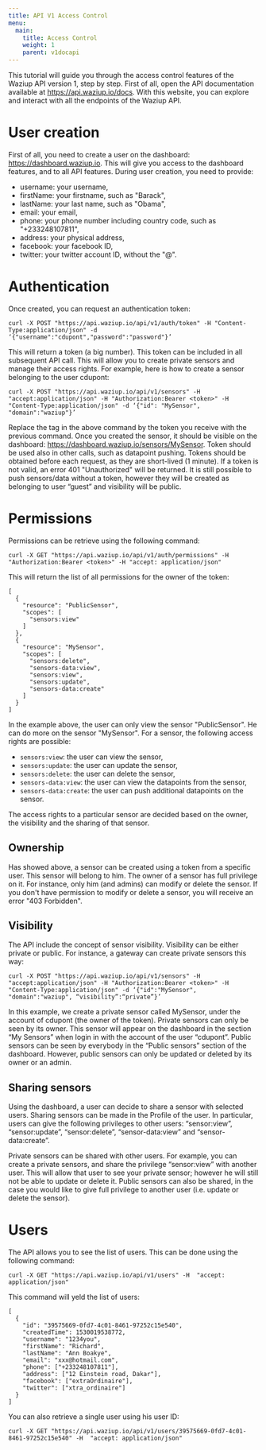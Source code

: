 ```yaml
---
title: API V1 Access Control
menu:
  main:
    title: Access Control
    weight: 1
    parent: v1docapi
---
```


This tutorial will guide you through the access control features of the Waziup API version 1, step by step.
First of all, open the API documentation available at https://api.waziup.io/docs.
With this website, you can explore and interact with all the endpoints of the Waziup API.

User creation
=============

First of all, you need to create a user on the dashboard: https://dashboard.waziup.io.
This will give you access to the dashboard features, and to all API features.
During user creation, you need to provide:

- username: your username,
- firstName: your firstname, such as "Barack",
- lastName: your last name, such as "Obama",
- email: your email,
- phone: your phone number including country code, such as "+233248107811",
- address: your physical address,
- facebook: your facebook ID,
- twitter: your twitter account ID, without the "@".

Authentication
==============

Once created, you can request an authentication token:
```
curl -X POST "https://api.waziup.io/api/v1/auth/token" -H "Content-Type:application/json" -d ‘{"username":"cdupont","password":"password"}’
```

This will return a token (a big number).
This token can be included in all subsequent API call. This will allow you to create private sensors and manage their access rights.
For example, here is how to create a sensor belonging to the user cdupont:
```
curl -X POST "https://api.waziup.io/api/v1/sensors" -H  "accept:application/json" -H "Authorization:Bearer <token>" -H  "Content-Type:application/json" -d ‘{"id": "MySensor", "domain":"waziup"}’
```

Replace the <token> tag in the above command by the token you receive with the previous command.
Once you created the sensor, it should be visible on the dashboard: https://dashboard.waziup.io/sensors/MySensor.
Token should be used also in other calls, such as datapoint pushing. Tokens should be obtained before each request, as they are short-lived (1 minute).
If a token is not valid, an error 401 "Unauthorized" will be returned.
It is still possible to push sensors/data without a token, however they will be created as belonging to user “guest” and visibility will be public.

Permissions
===========

Permissions can be retrieve using the following command:
```
curl -X GET "https://api.waziup.io/api/v1/auth/permissions" -H "Authorization:Bearer <token>" -H "accept: application/json"
```
This will return the list of all permissions for the owner of the token:
```
[
  {
    "resource": "PublicSensor",
    "scopes": [
      "sensors:view"
    ]
  },
  {
    "resource": "MySensor",
    "scopes": [
      "sensors:delete",
      "sensors-data:view",
      "sensors:view",
      "sensors:update",
      "sensors-data:create"
    ]
  }
]
```
In the example above, the user can only view the sensor "PublicSensor".
He can do more on the sensor "MySensor".
For a sensor, the following access rights are possible: 

- `sensors:view`: the user can view the sensor,
- `sensors:update`: the user can update the sensor,
- `sensors:delete`: the user can delete the sensor,
- `sensors-data:view`: the user can view the datapoints from the sensor,
- `sensors-data:create`: the user can push additional datapoints on the sensor.

The access rights to a particular sensor are decided based on the owner, the visibility and the sharing of that sensor.

Ownership
---------

Has showed above, a sensor can be created using a token from a specific user.
This sensor will belong to him. The owner of a sensor has full privilege on it.
For instance, only him (and admins) can modify or delete the sensor.
If you don't have permission to modify or delete a sensor, you will receive an error "403 Forbidden".

Visibility
----------

The API include the concept of sensor visibility. Visibility can be either private or public. For instance, a gateway can create private sensors this way:
```
curl -X POST "https://api.waziup.io/api/v1/sensors" -H  "accept:application/json" -H "Authorization:Bearer <token>" -H "Content-Type:application/json" -d ‘{"id":"MySensor", "domain":"waziup", “visibility”:“private”}’
```

In this example, we create a private sensor called MySensor, under the account of cdupont (the owner of the token).
Private sensors can only be seen by its owner.
This sensor will appear on the dashboard in the section “My Sensors” when login in with the account of the user “cdupont”.
Public sensors can be seen by everybody in the “Public sensors” section of the dashboard. However, public sensors can only be updated or deleted by its owner or an admin.

Sharing sensors
---------------

Using the dashboard, a user can decide to share a sensor with selected users.
Sharing sensors can be made in the Profile of the user.
In particular, users can give the following privileges to other users: “sensor:view”, “sensor:update”, “sensor:delete”, “sensor-data:view” and “sensor-data:create”.

Private sensors can be shared with other users. For example, you can create a private sensors, and share the privilege “sensor:view” with another user. This will allow that user to see your private sensor; however he will still not be able to update or delete it.
Public sensors can also be shared, in the case you would like to give full privilege to another user (i.e. update or delete the sensor).

Users
=====

The API allows you to see the list of users. This can be done using the following command:
```
curl -X GET "https://api.waziup.io/api/v1/users" -H  "accept: application/json"
```
This command will yeld the list of users:
```
[
  {
    "id": "39575669-0fd7-4c01-8461-97252c15e540",
    "createdTime": 1530019538772,
    "username": "1234you",
    "firstName": "Richard",
    "lastName": "Ann Boakye",
    "email": "xxx@hotmail.com",
    "phone": ["+233248107811"],
    "address": ["12 Einstein road, Dakar"],
    "facebook": ["extraOrdinaire"],
    "twitter": ["xtra_ordinaire"]
  }
]
```

You can also retrieve a single user using his user ID:
```
curl -X GET "https://api.waziup.io/api/v1/users/39575669-0fd7-4c01-8461-97252c15e540" -H  "accept: application/json"
```


